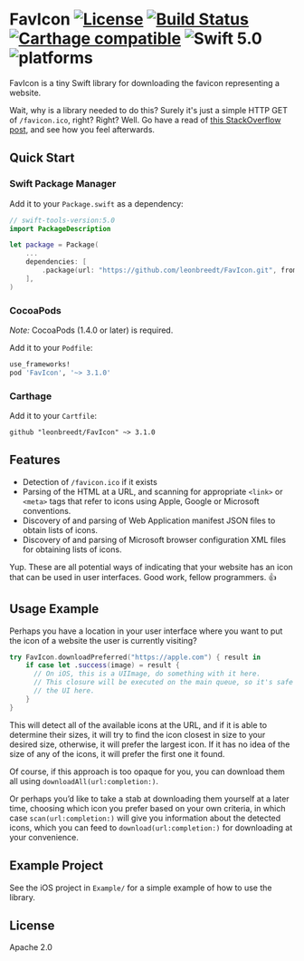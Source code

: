 # FavIcon [![License](https://img.shields.io/badge/license-Apache%202.0-lightgrey.svg)](https://raw.githubusercontent.com/leonbreedt/FavIcon/main/LICENSE) [![Build Status](https://travis-ci.org/leonbreedt/FavIcon.svg)](https://travis-ci.org/leonbreedt/FavIcon) [![Carthage compatible](https://img.shields.io/badge/Carthage-compatible-4BC51D.svg?style=flat)](https://github.com/Carthage/Carthage) ![Swift 5.0](https://img.shields.io/badge/Swift-5.0-orange.svg) ![platforms](https://img.shields.io/badge/platforms-iOS%20%7C%20macOS%20-lightgrey.svg)
FavIcon is a tiny Swift library for downloading the favicon representing a website.

Wait, why is a library needed to do this? Surely it's just a simple HTTP GET of
`/favicon.ico`, right? Right?  Well. Go have a read of [this StackOverflow
post](http://stackoverflow.com/questions/19029342/favicons-best-practices), and
see how you feel afterwards.

## Quick Start

### Swift Package Manager

Add it to your `Package.swift` as a dependency:

```swift
// swift-tools-version:5.0
import PackageDescription

let package = Package(
    ...
    dependencies: [
        .package(url: "https://github.com/leonbreedt/FavIcon.git", from: "3.1.0"),
    ],
)
```

### CocoaPods

*Note:* CocoaPods (1.4.0 or later) is required.

Add it to your `Podfile`:

```ruby
use_frameworks!
pod 'FavIcon', '~> 3.1.0'
```

### Carthage

Add it to your `Cartfile`:

```ogdl
github "leonbreedt/FavIcon" ~> 3.1.0
```

## Features
- Detection of `/favicon.ico` if it exists
- Parsing of the HTML at a URL, and scanning for appropriate `<link>` or
  `<meta>` tags that refer to icons using Apple, Google or Microsoft
  conventions.
- Discovery of and parsing of Web Application manifest JSON files to obtain
  lists of icons.
- Discovery of and parsing of Microsoft browser configuration XML files for
  obtaining lists of icons.

Yup. These are all potential ways of indicating that your website has an icon
that can be used in user interfaces. Good work, fellow programmers. 👍

## Usage Example
Perhaps you have a location in your user interface where you want to put
the icon of a website the user is currently visiting?

```swift
try FavIcon.downloadPreferred("https://apple.com") { result in
    if case let .success(image) = result {
      // On iOS, this is a UIImage, do something with it here.
      // This closure will be executed on the main queue, so it's safe to touch
      // the UI here.
    }
}
```

This will detect all of the available icons at the URL, and if it is able to
determine their sizes, it will try to find the icon closest in size to your
desired size, otherwise, it will prefer the largest icon. If it has no idea of
the size of any of the icons, it will prefer the first one it found.

Of course, if this approach is too opaque for you, you can download them all
using `downloadAll(url:completion:)`.

Or perhaps you’d like to take a stab at downloading them yourself at a later
time, choosing which icon you prefer based on your own criteria, in which case
`scan(url:completion:)` will give you information about the detected icons, which
you can feed to `download(url:completion:)` for downloading at your convenience.


## Example Project

See the iOS project in `Example/` for a simple example of how to use the library.

## License

Apache 2.0


